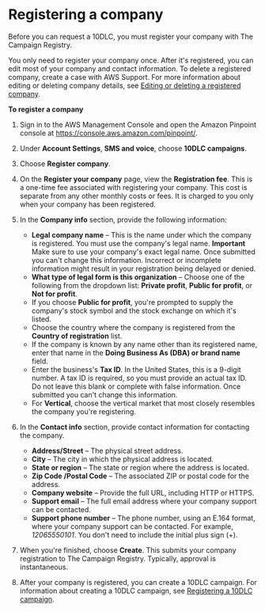 # Registering a company<a name="settings-register-company"></a>

Before you can request a 10DLC, you must register your company with The Campaign Registry\. 

You only need to register your company once\. After it's registered, you can edit most of your company and contact information\. To delete a registered company, create a case with AWS Support\. For more information about editing or deleting company details, see [Editing or deleting a registered company](settings-company-10dlc-edit-delete.md)\. 

**To register a company**

1. Sign in to the AWS Management Console and open the Amazon Pinpoint console at [https://console\.aws\.amazon\.com/pinpoint/](https://console.aws.amazon.com/pinpoint/)\.

1. Under **Account Settings**, **SMS and voice**, choose **10DLC campaigns**\.

1. Choose **Register company**\. 

1. On the **Register your company** page, view the **Registration fee**\. This is a one\-time fee associated with registering your company\. This cost is separate from any other monthly costs or fees\. It is charged to you only when your company has been registered\.

1. In the **Company info** section, provide the following information:
   + **Legal company name** – This is the name under which the company is registered\. You must use the company's legal name\. 
**Important**  
Make sure to use your company's exact legal name\. Once submitted you can't change this information\. Incorrect or incomplete information might result in your registration being delayed or denied\.
   + **What type of legal form is this organization** – Choose one of the following from the dropdown list: **Private profit**, **Public for profit**, or **Not for profit**\.
   + If you choose **Public for profit**, you're prompted to supply the company's stock symbol and the stock exchange on which it's listed\.
   + Choose the country where the company is registered from the **Country of registration** list\.
   + If the company is known by any name other than its registered name, enter that name in the **Doing Business As \(DBA\) or brand name** field\. 
   + Enter the business's **Tax ID**\. In the United States, this is a 9\-digit number\. A tax ID is required, so you must provide an actual tax ID\. Do not leave this blank or complete with false information\. Once submitted you can't change this information\.
   + For **Vertical**, choose the vertical market that most closely resembles the company you're registering\.

1. In the **Contact info** section, provide contact information for contacting the company\.
   + **Address/Street** – The physical street address\. 
   + **City** – The city in which the physical address is located\.
   + **State or region** – The state or region where the address is located\.
   + **Zip Code /Postal Code** – The associated ZIP or postal code for the address\.
   + **Company website** – Provide the full URL, including HTTP or HTTPS\.
   + **Support email** – The full email address where your company support can be contacted\.
   + **Support phone number** – The phone number, using an E\.164 format, where your company support can be contacted\. For example, *12065550101*\. You don't need to include the initial plus sign \(\+\)\.

1. When you're finished, choose **Create**\. This submits your company registration to The Campaign Registry\. Typically, approval is instantaneous\.

1. After your company is registered, you can create a 10DLC campaign\. For information about creating a 10DLC campaign, see [Registering a 10DLC campaign](settings-register-campaign-10dlc.md)\.